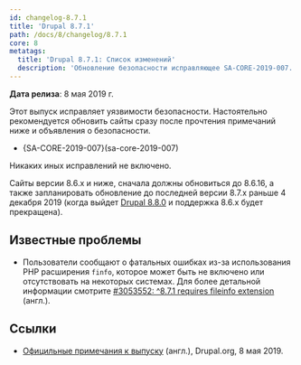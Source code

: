 ```yaml
---
id: changelog-8.7.1
title: 'Drupal 8.7.1'
path: /docs/8/changelog/8.7.1
core: 8
metatags:
  title: 'Drupal 8.7.1: Список изменений'
  description: 'Обновление безопасности исправляющее SA-CORE-2019-007.'
---
```


**Дата релиза**: 8 мая 2019 г.

Этот выпуск исправляет уязвимости безопасности. Настоятельно рекомендуется обновить сайты сразу после прочтения примечаний ниже и объявления о безопасности.

- {SA-CORE-2019-007}(sa-core-2019-007)

Никаких иных исправлений не включено.

Сайты версии 8.6.x и ниже, сначала должны обновиться до 8.6.16, а также запланировать обновление до последней версии 8.7.x раньше 4 декабря 2019 (когда выйдет [Drupal 8.8.0](changelog-8.8.0:8) и поддержка 8.6.x будет прекращена).

## Известные проблемы

- Пользователи сообщают о фатальных ошибках из-за использования PHP расширения `finfo`, которое может быть не включено или отсутствовать на некоторых системах. Для более детальной информации смотрите [#3053552: ^8.7.1 requires fileinfo extension](https://www.drupal.org/project/drupal/issues/3053552) (англ.).

## Ссылки

- [Официльные примечания к выпуску](https://www.drupal.org/project/drupal/releases/8.7.1) (англ.), Drupal.org, 8 мая 2019.
